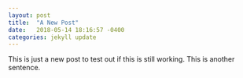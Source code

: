 ```yaml
---
layout: post
title:  "A New Post"
date:   2018-05-14 18:16:57 -0400
categories: jekyll update
---
```


This is just a new post to test out if this is still working. This is another sentence.